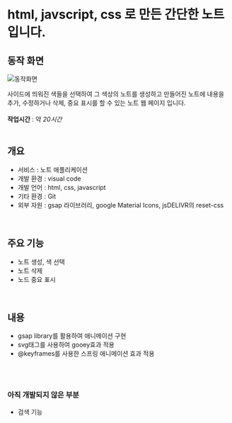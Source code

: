 # html, javscript, css 로 만든 간단한 노트 입니다.  

## 동작 화면
![동작화면](./동작화면.gif)  

사이드에 띄워진 색들을 선택하여 그 색상의 노트를 생성하고 만들어진 노트에 내용을 추가, 수정하거나 삭제, 중요 표시를 할 수 있는 노트 웹 페이지 입니다.  
<br/>
**작업시간** : 약 _20시간_
<br/><br/>
## 개요
- 서비스 : 노트 애플리케이션
- 개발 환경 : visual code
- 개발 언어 : html, css, javascript
- 기타 환경 : Git
- 외부 자원 : gsap 라이브러리, google Material Icons, jsDELIVR의 reset-css

<br/>

## 주요 기능
- 노트 생성, 색 선택
- 노트 삭제
- 노드 중요 표시

<br/>

## 내용
- gsap library를 활용하여 애니메이션 구현
- svg태그를 사용하여 gooey효과 적용
- @keyframes를 사용한 스프링 애니메이션 효과 적용

<br/><br/>

### 아직 개발되지 않은 부분
- 검색 기능